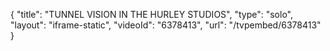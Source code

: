 {
    "title": "TUNNEL VISION IN THE HURLEY STUDIOS",
    "type": "solo",
    "layout": "iframe-static",
    "videoId": "6378413",
    "url": "\/tvpembed\/6378413"
}